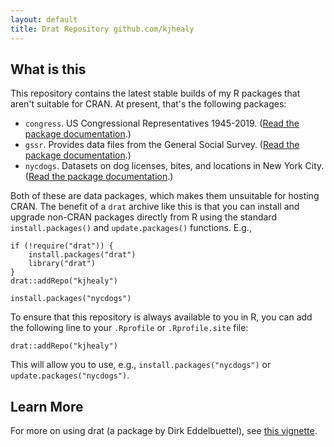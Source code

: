 ```yaml
---
layout: default
title: Drat Repository github.com/kjhealy
---
```



## What is this

This repository contains the latest stable builds of my R packages that aren't suitable for CRAN. At present, that's the following packages: 

- `congress`. US Congressional Representatives 1945-2019. ([Read the package documentation](https://kjhealy.github.io/congress/).)
- `gssr`. Provides data files from the General Social Survey. ([Read the package documentation](https://kjhealy.github.io/gssr/).)
- `nycdogs`. Datasets on dog licenses, bites, and locations in New York City.  ([Read the package documentation](https://kjhealy.github.io/nycdogs/).)

Both of these are data packages, which makes them unsuitable for hosting CRAN. The benefit of a `drat` archive like this is that you can install and upgrade non-CRAN packages directly from R using the standard `install.packages()` and `update.packages()` functions. E.g.,

```{r}
if (!require("drat")) {
    install.packages("drat")
    library("drat")
}
drat::addRepo("kjhealy")

install.packages("nycdogs")
```

To ensure that this repository is always available to you in R, you can add the following line to your `.Rprofile` or `.Rprofile.site` file:

```{r}
drat::addRepo("kjhealy")
```

This will allow you to use, e.g., `install.packages("nycdogs")` or `update.packages("nycdogs")`.

## Learn More

For more on using drat (a package by Dirk Eddelbuettel), see [this vignette](http://eddelbuettel.github.io/drat/DratForPackageUsers.html). 
